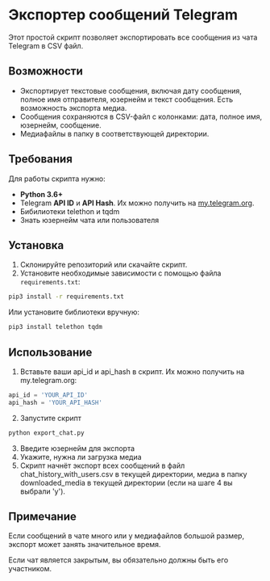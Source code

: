 # Экспортер сообщений Telegram

Этот простой скрипт позволяет экспортировать все сообщения из чата Telegram в CSV файл.

## Возможности

- Экспортирует текстовые сообщения, включая дату сообщения, полное имя отправителя, юзернейм и текст сообщения. Есть возможность экспорта медиа.
- Сообщения сохраняются в CSV-файл с колонками: дата, полное имя, юзернейм, сообщение.
- Медиафайлы в папку в соответствующей директории.

## Требования

Для работы скрипта нужно:

- **Python 3.6+**
- Telegram **API ID** и **API Hash**. Их можно получить на [my.telegram.org](https://my.telegram.org/apps).
- Бибилиотеки telethon и tqdm
- Знать юзернейм чата или пользователя

## Установка

1. Склонируйте репозиторий или скачайте скрипт.
2. Установите необходимые зависимости с помощью файла `requirements.txt`:
```bash
pip3 install -r requirements.txt
```
Или установите библиотеки вручную:
```bash
pip3 install telethon tqdm
```

## Использование

1. Вставьте ваши api_id и api_hash в скрипт. Их можно получить на my.telegram.org:
```python
api_id = 'YOUR_API_ID'
api_hash = 'YOUR_API_HASH'
```
2. Запустите скрипт
```bash
python export_chat.py
```
3. Введите юзернейм для экспорта
4. Укажите, нужна ли загрузка медиа
5. Скрипт начнёт экспорт всех сообщений в файл chat_history_with_users.csv в текущей директории, медиа в папку downloaded_media в текущей директории (если на шаге 4 вы выбрали 'y').

## Примечание

Если сообщений в чате много или у медиафайлов большой размер, экспорт может занять значительное время.

Если чат является закрытым, вы обязательно должны быть его участником.
